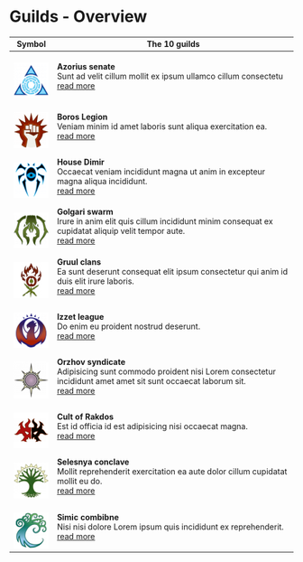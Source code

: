 # Guilds - Overview

| Symbol             | The 10 guilds                                                                                                                                                   |
| ------------------ | -
| <br>![imgAzorius]  | **Azorius senate**  <br> Sunt ad velit cillum mollit ex ipsum ullamco cillum consectetu <br> [read more][azorius]
| <br>![imgBoros]    | **Boros Legion**  <br> Veniam minim id amet laboris sunt aliqua exercitation ea. <br> [read more][boros]
| <br>![imgDimir]    | **House Dimir**  <br> Occaecat veniam incididunt magna ut anim in excepteur magna aliqua incididunt. <br> [read more][dimir]
| <br>![imgGolgari]  | **Golgari swarm**  <br> Irure in anim elit quis cillum incididunt minim consequat ex cupidatat aliquip velit tempor aute. <br>[read more][golgari]
| <br>![imgGruul]    | **Gruul clans**  <br> Ea sunt deserunt consequat elit ipsum consectetur qui anim id duis elit irure laboris. <br>[read more][gruul]
| <br>![imgIzzet]    | **Izzet league**  <br> Do enim eu proident nostrud deserunt. <br> [read more][izzet]
| <br>![imgOrzhov]   | **Orzhov syndicate**  <br> Adipisicing sunt commodo proident nisi Lorem consectetur incididunt amet amet sit sunt occaecat laborum sit. <br>[read more][orzhov]
| <br>![imgRakdos]   | **Cult of Rakdos**  <br> Est id officia id est adipisicing nisi occaecat magna. <br>[read more][rakdos]
| <br>![imgSelesnya] | **Selesnya conclave**  <br> Mollit reprehenderit exercitation ea aute dolor cillum cupidatat mollit eu do. <br>[read more][selesnya]
| <br>![imgSimic]    | **Simic combibne**  <br> Nisi nisi dolore Lorem ipsum quis incididunt ex reprehenderit. <br>[read more][simic]

[azorius]: <./azorius>
[boros]: <./boros>
[dimir]: <./dimir>
[golgari]: <./golgari>
[gruul]: <./gruul>
[izzet]: <./izzet>
[orzhov]: <./orzhov>
[rakdos]: <./rakdos>
[selesnya]: <./selesnya>
[simic]: <./simic>

[imgAzorius]: ../resources/emblems/azorius.png
[imgBoros]: ../resources/emblems/boros.png
[imgDimir]: ../resources/emblems/dimir.png
[imgGolgari]: ../resources/emblems/golgari.png
[imgGruul]: ../resources/emblems/gruul.png
[imgIzzet]: ../resources/emblems/izzet.png
[imgOrzhov]: ../resources/emblems/orzhov.png
[imgRakdos]: ../resources/emblems/rakdos.png
[imgSelesnya]: ../resources/emblems/selesnya.png
[imgSimic]: ../resources/emblems/simic.png
